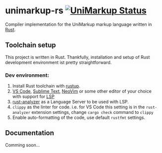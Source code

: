 # unimarkup-rs [![UniMarkup Status](https://github.com/Unimarkup/unimarkup-rs/actions/workflows/rust.yml/badge.svg?branch=main)](https://github.com/Unimarkup/unimarkup-rs/actions/workflows/rust.yml)

Compiler implementation for the UniMarkup markup language written in [Rust](https://www.rust-lang.org/).

## Toolchain setup

This project is written in Rust. Thankfully, installation and setup of Rust development environment ist pretty straightforward.

### Dev environment:

1. Install Rust toolchain with [rustup](https://rustup.rs/).
2. [VS Code](https://code.visualstudio.com/), [Sublime Text](https://www.sublimetext.com/), [NeoVim](https://neovim.io/) or some other editor of your choice with support for [LSP](https://microsoft.github.io/language-server-protocol/)
3. [rust-analyzer](https://github.com/rust-analyzer/rust-analyzer) as a Language Server to be used with LSP.
4. `clippy` as the linter for code. i.e. for VS Code this setting is in the `rust-analyzer` extension settings, change `cargo check` command to `clippy`
5. Enable auto-formatting of the code, use default `rustfmt` settings.

## Documentation

Comming soon...
